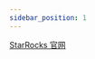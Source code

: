 ```yaml
---
sidebar_position: 1
---
```


[StarRocks 官网](https://docs.starrocks.com/zh-cn/main/introduction/StarRocks_intro)

